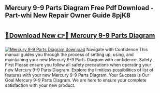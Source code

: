## Mercury 9-9 Parts Diagram Free Pdf Download - Part-whi New Repair Owner Guide 8pjK8

# <h2><a href="http://dfmevuy.blite.top/?on=Mercury+9-9+Parts+Diagram">🔗Download New 👉🔴 Mercury 9-9 Parts Diagram</a></h2>

[![Mercury 9-9 Parts Diagram download](https://i.imgur.com/lujVjoI.png)](http://dfmevuy.blite.top/?on=Mercury+9-9+Parts+Diagram)
Navigate with Confidence This manual guides you through the process of setting up, using, and maintaining your new Mercury 9-9 Parts Diagram with confidence. Safety First Please ensure you follow all safety precautions when operating your new Mercury 9-9 Parts Diagram. Explore the limitless possibilities of list of features with your new Mercury 9-9 Parts Diagram. Your Success is Our Goal Mercury 9-9 Parts Diagram. We are here to ensure your complete satisfaction with your new product.
